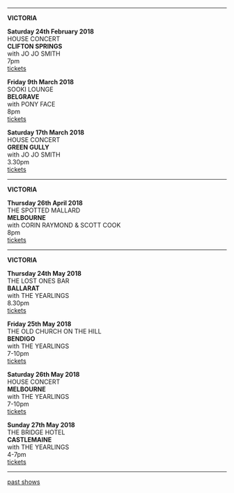 * * * * *

**VICTORIA**

**Saturday 24th February 2018**\
HOUSE CONCERT\
**CLIFTON SPRINGS**  
with JO JO SMITH    
7pm  
[tickets](https://www.trybooking.com/TQIN)  

**Friday 9th March 2018**\
SOOKI LOUNGE\
**BELGRAVE**  
with PONY FACE    
8pm  
[tickets](https://sookilounge.oztix.com.au/Default.aspx?Event=83646)  

**Saturday 17th March 2018**\
HOUSE CONCERT\
**GREEN GULLY**  
with JO JO SMITH    
3.30pm  
[tickets](https://www.trybooking.com/TYGF)  

* * * * *

**VICTORIA**

**Thursday 26th April 2018**\
THE SPOTTED MALLARD\
**MELBOURNE**  
with CORIN RAYMOND & SCOTT COOK    
8pm  
[tickets](http://www.moshtix.com.au/v2/event/corin-raymond-can-lucie-thorne-and-scott-cook-can-with-special-guest-liz-f/101047)  
  
* * * * *

**VICTORIA**

**Thursday 24th May 2018**\
THE LOST ONES BAR\
**BALLARAT**  
with THE YEARLINGS    
8.30pm  
[tickets](https://www.tickettailor.com/events/thelostonesgallerybasementbar/148419)  

**Friday 25th May 2018**\
THE OLD CHURCH ON THE HILL\
**BENDIGO**  
with THE YEARLINGS    
7-10pm  
[tickets](http://www.trybooking.com/UIZK)  

**Saturday 26th May 2018**\
HOUSE CONCERT\
**MELBOURNE**  
with THE YEARLINGS    
7-10pm  
[tickets](http://www.trybooking.com/UJAG)  

**Sunday 27th May 2018**\
THE BRIDGE HOTEL\
**CASTLEMAINE**  
with THE YEARLINGS    
4-7pm  
[tickets](http://www.trybooking.com/UIZC)  

* * * * *


[past shows](?p=shows/archive/)